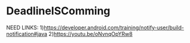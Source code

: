 # DeadlineISComming
NEED LINKS:
1)https://developer.android.com/training/notify-user/build-notification#java
2)https://youtu.be/oNvnqOpYRw8
